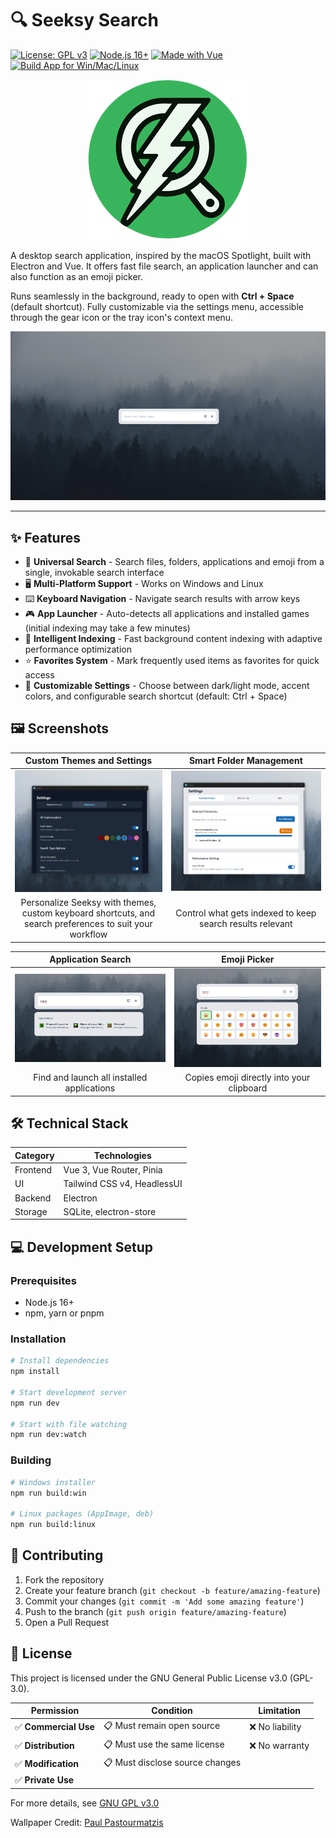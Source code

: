 # 🔍 Seeksy Search

[![License: GPL v3](https://img.shields.io/badge/License-GPLv3-blue.svg)](https://www.gnu.org/licenses/gpl-3.0)
[![Node.js 16+](https://img.shields.io/badge/Node.js-16%2B-brightgreen)](https://nodejs.org)
[![Made with Vue](https://img.shields.io/badge/Made%20with-Vue%203-42b883.svg)](https://vuejs.org/)
[![Build App for Win/Mac/Linux](https://github.com/andreasjhagen/seeksy/actions/workflows/release.yml/badge.svg)](https://github.com/andreasjhagen/seeksy/actions/workflows/release.yml)

<p align="center">
  <img src="./resources/trayIcon@5x.png" alt="Logo">
</p>

A desktop search application, inspired by the macOS Spotlight, built with Electron and Vue. It offers fast file search, an application launcher and can also function as an emoji picker.

Runs seamlessly in the background, ready to open with **Ctrl + Space** (default shortcut). Fully customizable via the settings menu, accessible through the gear icon or the tray icon's context menu.

![Unified Search Interface](./docs/img/search.png)

---

## ✨ Features

- 🔎 **Universal Search** - Search files, folders, applications and emoji from a single, invokable search interface
- 🖥️ **Multi-Platform Support** - Works on Windows and Linux
- ⌨️ **Keyboard Navigation** - Navigate search results with arrow keys
- 🎮 **App Launcher** - Auto-detects all applications and installed games (initial indexing may take a few minutes)
- 🚀 **Intelligent Indexing** - Fast background content indexing with adaptive performance optimization
- ⭐ **Favorites System** - Mark frequently used items as favorites for quick access
- 🎨 **Customizable Settings** - Choose between dark/light mode, accent colors, and configurable search shortcut (default: Ctrl + Space)

## 🖼️ Screenshots

|                                       Custom Themes and Settings                                        |                  Smart Folder Management                  |
| :-----------------------------------------------------------------------------------------------------: | :-------------------------------------------------------: |
|                         ![Customization Options](./docs/img/customization.png)                          |    ![File Management](./docs/img/watched_folders.png)     |
| Personalize Seeksy with themes, custom keyboard shortcuts, and search preferences to suit your workflow | Control what gets indexed to keep search results relevant |

|                 Application Search                  |                  Emoji Picker                   |
| :-------------------------------------------------: | :---------------------------------------------: |
| ![Customization Options](./docs/img/app_search.png) | ![File Management](./docs/img/emoji_search.png) |
|     Find and launch all installed applications      |    Copies emoji directly into your clipboard    |

## 🛠️ Technical Stack

| Category | Technologies                |
| -------- | --------------------------- |
| Frontend | Vue 3, Vue Router, Pinia    |
| UI       | Tailwind CSS v4, HeadlessUI |
| Backend  | Electron                    |
| Storage  | SQLite, electron-store      |

## 💻️ Development Setup

### Prerequisites

- Node.js 16+
- npm, yarn or pnpm

### Installation

```bash
# Install dependencies
npm install

# Start development server
npm run dev

# Start with file watching
npm run dev:watch
```

### Building

```bash
# Windows installer
npm run build:win

# Linux packages (AppImage, deb)
npm run build:linux
```

## 🤝 Contributing

1. Fork the repository
2. Create your feature branch (`git checkout -b feature/amazing-feature`)
3. Commit your changes (`git commit -m 'Add some amazing feature'`)
4. Push to the branch (`git push origin feature/amazing-feature`)
5. Open a Pull Request

## 📄 License

This project is licensed under the GNU General Public License v3.0 (GPL-3.0).

| **Permission**        | **Condition**                   | **Limitation**  |
| --------------------- | ------------------------------- | --------------- |
| ✅ **Commercial Use** | 📋 Must remain open source      | ❌ No liability |
| ✅ **Distribution**   | 📋 Must use the same license    | ❌ No warranty  |
| ✅ **Modification**   | 📋 Must disclose source changes |                 |
| ✅ **Private Use**    |                                 |                 |

For more details, see [GNU GPL v3.0](https://www.gnu.org/licenses/gpl-3.0.en.html)

Wallpaper Credit: [Paul Pastourmatzis](https://unsplash.com/de/fotos/silhouette-von-baumen-die-in-nebel-gehullt-sind-KT3WlrL_bsg)
